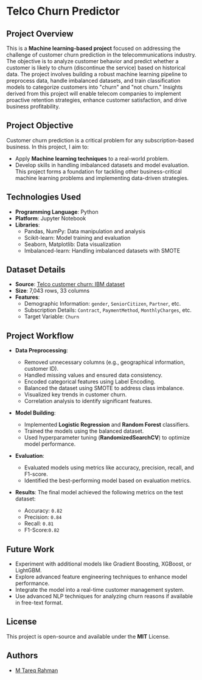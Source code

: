 # Telco Churn Predictor

## Project Overview
This is a **Machine learning-based project** focused on addressing the challenge of customer churn prediction in the telecommunications industry. The objective is to analyze customer behavior and predict whether a customer is likely to churn (discontinue the service) based on historical data. The project involves building a robust machine learning pipeline to preprocess data, handle imbalanced datasets, and train classification models to categorize customers into "churn" and "not churn." Insights derived from this project will enable telecom companies to implement proactive retention strategies, enhance customer satisfaction, and drive business profitability.


## Project Objective
Customer churn prediction is a critical problem for any subscription-based business. In this project, I aim to:

- Apply **Machine learning techniques** to a real-world problem.
- Develop skills in handling imbalanced datasets and model evaluation. This project forms a foundation for tackling other business-critical machine learning problems and implementing data-driven strategies.


## Technologies Used
- **Programming Language**: Python
- **Platform**: Jupyter Notebook
- **Libraries**:
  - Pandas, NumPy: Data manipulation and analysis
  - Scikit-learn: Model training and evaluation
  - Seaborn, Matplotlib: Data visualization
  - Imbalanced-learn: Handling imbalanced datasets with SMOTE
    

## Dataset Details
- **Source**: [Telco customer churn: IBM dataset](https://www.kaggle.com/datasets/yeanzc/telco-customer-churn-ibm-dataset)
- **Size**: 7,043 rows, 33 columns
- **Features**:
  - Demographic Information: `gender`, `SeniorCitizen`, `Partner`, etc.
  - Subscription Details: `Contract`, `PaymentMethod`, `MonthlyCharges`, etc.
  - Target Variable: `Churn`


## Project Workflow

- **Data Preprocessing**:
   - Removed unnecessary columns (e.g., geographical information, customer ID).
   - Handled missing values and ensured data consistency.
   - Encoded categorical features using Label Encoding.
   - Balanced the dataset using SMOTE to address class imbalance.
   - Visualized key trends in customer churn.
   - Correlation analysis to identify significant features.

- **Model Building**:
  - Implemented **Logistic Regression** and **Random Forest** classifiers.
  - Trained the models using the balanced dataset.
  - Used hyperparameter tuning (**RandomizedSearchCV**) to optimize model performance.
    
- **Evaluation**:
  - Evaluated models using metrics like accuracy, precision, recall, and F1-score.
  - Identified the best-performing model based on evaluation metrics.

- **Results**:
The final model achieved the following metrics on the test dataset:

   - Accuracy: `0.82`
   - Precision: `0.84`
   - Recall: `0.81`
   - F1-Score:`0.82`
  

## Future Work
- Experiment with additional models like Gradient Boosting, XGBoost, or LightGBM.
- Explore advanced feature engineering techniques to enhance model performance.
- Integrate the model into a real-time customer management system.
- Use advanced NLP techniques for analyzing churn reasons if available in free-text format.

## License
This project is open-source and available under the **MIT** License.

## Authors

- [M Tareq Rahman](https://github.com/Tareq553)
